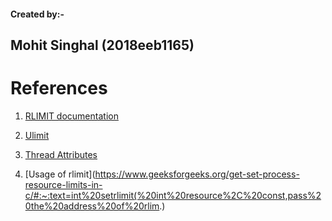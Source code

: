 #### Created by:-
## Mohit Singhal (2018eeb1165)



# References

1) [RLIMIT documentation](https://man7.org/linux/man-pages/man2/getrlimit.2.html)

2) [Ulimit](https://www.geeksforgeeks.org/ulimit-soft-limits-and-hard-limits-in-linux/)

3) [Thread Attributes](https://users.cs.cf.ac.uk/Dave.Marshall/C/node30.html)

4) [Usage of rlimit](https://www.geeksforgeeks.org/get-set-process-resource-limits-in-c/#:~:text=int%20setrlimit(%20int%20resource%2C%20const,pass%20the%20address%20of%20rlim.)
